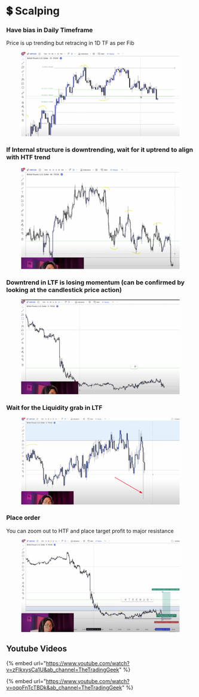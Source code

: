 # 💲 Scalping

### Have bias in Daily Timeframe

Price is up trending but retracing in 1D TF as per Fib

<figure><img src="../.gitbook/assets/image (15) (2).png" alt=""><figcaption></figcaption></figure>

### If Internal structure is downtrending, wait for it uptrend to align with HTF trend

<figure><img src="../.gitbook/assets/image (22).png" alt=""><figcaption></figcaption></figure>

### Downtrend in LTF is losing momentum (can be confirmed by looking at the candlestick price action)

<figure><img src="../.gitbook/assets/image (13) (2) (1).png" alt=""><figcaption></figcaption></figure>

### Wait for the Liquidity grab in LTF

<figure><img src="../.gitbook/assets/image (1) (3).png" alt=""><figcaption></figcaption></figure>

### Place order

You can zoom out to HTF and place target profit to major resistance

<figure><img src="../.gitbook/assets/image (26).png" alt=""><figcaption></figcaption></figure>

## Youtube Videos

{% embed url="https://www.youtube.com/watch?v=zFlkxysCa1U&ab_channel=TheTradingGeek" %}

{% embed url="https://www.youtube.com/watch?v=oqoFnTcTBDk&ab_channel=TheTradingGeek" %}

